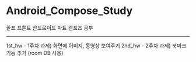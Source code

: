 # Android_Compose_Study
졸프 프론트 안드로이드 파트 컴포즈 공부


---
1st_hw - 1주차 과제) 화면에 이미지, 동영상 보여주기
2nd_hw - 2주차 과제) 북마크 기능 추가 (room DB 사용)
